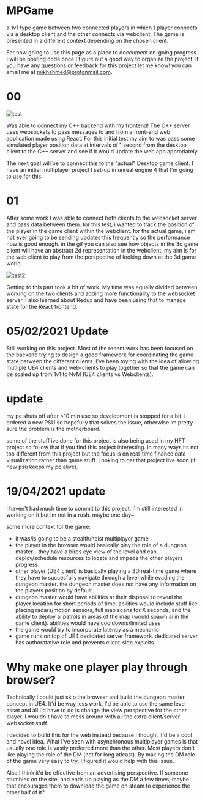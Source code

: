 # MPGame
 a 1v1 type game between two connected players in which 1 player connects via a desktop client and the other connects via webclient.
The game is presented in a different context depending on the chosen client.


For now going to use this page as a place to doccument on-going progress. I will be posting code once I figure out a good way to organize the project. 
if you have any questions or feedback for this project let me know! you can email me at mikhahmed@protonmail.com. 


# 00
![test](https://user-images.githubusercontent.com/75456828/104115281-f27bc080-52ca-11eb-83c0-c54c0f78bef9.gif)

Was able to connect my C++ backend with my frontend! The C++ server uses websockets to pass messages to and from a front-end web application made using React.
For this initial test my aim to was pass some simulated player position data at intervals of 1 second from the desktop client to the C++ server and see if it would update the web app approriately. 

The next goal will be to connect this to the "actual" Desktop game client. I have an initial multiplayer project I set-up in unreal engine 4 that I'm going to use for this. 


# 01
After some work I was able to connect both clients to the websocket server and pass data between them. for this test, i wanted to track the position of the player in the game client  within the webclient. for the actual game, i am not ever going to be sending updates this frequently so the performance now is good enough. in the gif you can also see how  objects in the 3d game client will have an abstract 2d representation in the webclient. my aim is for the web client to play from the perspective of looking down at the 3d game world. 

![test2](https://user-images.githubusercontent.com/75456828/105131285-df74a780-5aa5-11eb-91ae-eb6c79696adf.gif)


Getting to this part took a bit of work. My time was equally divided between working on the two clients and adding more functionality to the websocket server. I also learned about Redux and have been using that to manage state for the React frontend. 


# 05/02/2021 Update
Still working on this project. Most of the recent work has been focused on the backend trying to design a good framework for coordinating the game state between the different clients. I've been toying with the idea of allowing mutliple UE4 clients and web-clients to play together so that the game can be scaled up from 1v1 to NvM (UE4 clients vs Webclients). 


# update
my pc shuts off after <10 min use so development is stopped for a bit. i ordered a new PSU so hopefully that solves the issue, otherwise im pretty sure the problem is the motherboard.

some of the stuff ive done for this project is also being used in my HFT project so follow that if you find this project interesting. in many ways its not too different from this project but the focus is on real-time finance data visualization rather than game stuff. Looking to get that project live soon (if new psu keeps my pc alive).

# 19/04/2021 update

i haven't had much time to commit to this project. i'm still interested in working on it but im not in a rush. maybe one day~

some more context for the game:
- it was/is going to be a stealth/heist multiplayer game
- the player in the browser would basically play the role of a dungeon master - they have a birds eye view of the level and can deploy/schedule resources to locate and impede the other players progress
- other player (UE4 client) is basically playing a 3D real-time game where they have to succesfully navigate through a level while evading the dungeon master. the dungeon master does not have any information on the players position by default
-  dungeon master would have abilities at their disposal to reveal the player location for short periods of time. abilities would include stuff like placing radars/motion sensors, full map scans for X seconds, and the ability to deploy ai patrols in areas of the map (would spawn ai in the game client). abilities would have cooldowns/limited uses
- the game would try to incorporate latency as a mechanic 
- game runs on top of UE4 dedicated server framework. dedicated server has authoratative role and prevents client-side exploits. 

# Why make one player play through browser?

Technically I could just skip the browser and build the dungeon master concept in UE4. It'd be way less work, I'd be able to use the same level asset and all I'd have to do is  change the view perspective for the other player. I wouldn't have to mess around with all the extra client/server websocket stuff.

 I decided to build this for the web instead because I thought it'd be a cool and novel idea. What I've seen with asynchronous multiplayer games is that usually one role is vastly preferred more than the other. Most players don't like playing the role of the DM (not for long atleast). By making the DM role of the game very easy to try, I figured it would help with this issue. 

Also I think it'd be effective from an advertising perspective. If someone stumbles on the site, and ends up playing as the DM a few times, maybe that encourages them to download the game on steam to experience the other half of it?

